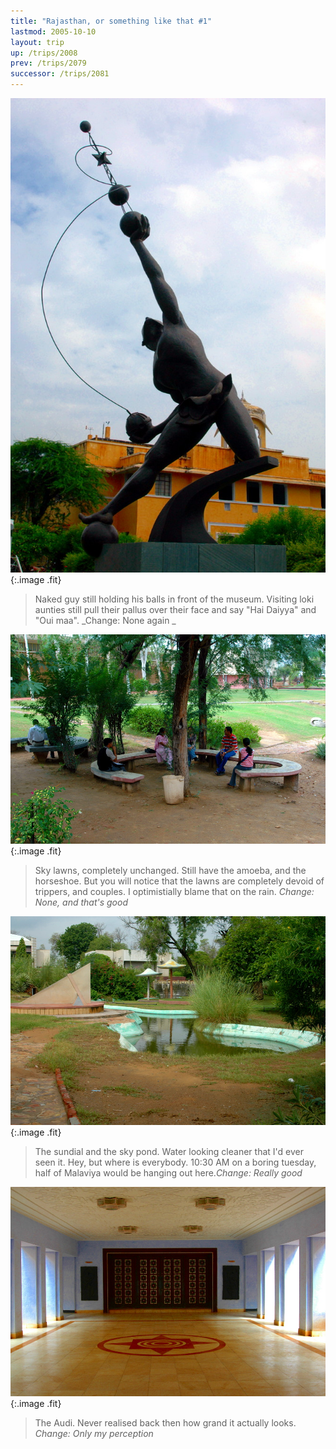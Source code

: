 ```yaml
---
title: "Rajasthan, or something like that #1"
lastmod: 2005-10-10
layout: trip
up: /trips/2008
prev: /trips/2079
successor: /trips/2081
---
```


![DSC_0378.JPG](/images/photos/DSC_0378.JPG 'DSC_0378.JPG'){:.image .fit}

>  Naked guy still holding his balls in front of the 		  museum. Visiting loki aunties still pull their pallus over their 		  face and say &quot;Hai Daiyya&quot; and &quot;Oui maa&quot;. _Change: None again 		  _

![DSC_0379.JPG](/images/photos/DSC_0379.JPG 'DSC_0379.JPG'){:.image .fit}

>  Sky lawns, completely unchanged. Still have the 		  amoeba, and the horseshoe. But you will notice that the lawns are 		  completely devoid of trippers, and couples. I optimistially blame 		  that on the rain.  _Change: None, and that's good_

![DSC_0380.JPG](/images/photos/DSC_0380.JPG 'DSC_0380.JPG'){:.image .fit}

>  The sundial and the sky pond. Water looking 		  cleaner that I'd ever seen it. Hey, but where is everybody. 10:30 		  AM on a boring tuesday, half of Malaviya would be hanging out 		  here._Change: Really good_

![DSC_0382.JPG](/images/photos/DSC_0382.JPG 'DSC_0382.JPG'){:.image .fit}

>  The Audi. Never realised back then how grand it 		  actually looks. _Change: Only my perception_


